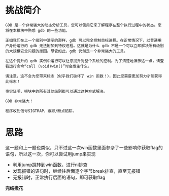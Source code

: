 # 挑战简介
```
GDB 是一个非常强大的动态分析工具，您可以使用它来了解程序在整个执行过程中的状态。您将在本模块中熟悉 gdb 的一些功能。

正如我们在上一个级别中演示的那样，gdb 可以完全控制目标进程。在正常情况下，以普通用户身份运行的 gdb 无法附加到特权进程。这就是为什么 gdb 不是一个可以立即解决所有级别的大规模安全问题的原因。尽管如此，gdb 仍然是一个非常强大的工具。

在这个提升的 gdb 实例中运行可以让您提升对整个系统的控制。为了清楚地演示这一点，请查看运行命令“call (void)win()”时会发生什么。

请注意，这不会为您带来标志（似乎我们破坏了 win 函数！），因此您需要更加努力才能获得此标志！

事实证明，模块中的所有其他级别都可以通过这种方式解决。

GDB 非常强大！

程序收到信号SIGTRAP，跟踪/断点陷阱。
```
# 思路
这一题和上一题也类似，只不过这一次win函数里面参杂了一些影响你获取flag的语句，所以这一次，你可以尝试用jump来实现
- 利用jump跳转到win函数，进行ni排查
- 发现报错的语句时，继续往后面逐个字节break排查，直至无报错
- 无报错时，正常执行后面的语句，即可获取flag

**完结撒花**
